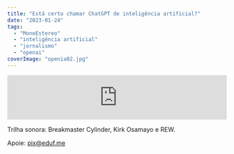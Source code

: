 ```yaml
---
title: "Está certo chamar ChatGPT de inteligência artificial?"
date: "2023-01-24"
tags: 
  - "MonoEstereo"
  - "inteligência artificial"
  - "jornalismo"
  - "openai"
coverImage: "openia02.jpg"
---
```


<iframe src="https://anchor.fm/MonoEstéreo/embed/episodes/Est-certo-chamar-ChatGPT-de-inteligncia-artificial-e1tul6e" height="102px" width="100%" frameborder="0" scrolling="no"></iframe>

Trilha sonora: Breakmaster Cylinder, Kirk Osamayo e REW.

Apoie: pix@eduf.me
